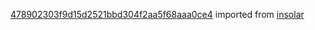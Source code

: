[478902303f9d15d2521bbd304f2aa5f68aaa0ce4](https://github.com/insolar/insolar/commit/478902303f9d15d2521bbd304f2aa5f68aaa0ce4) imported from [insolar](https://github.com/insolar/insolar)
